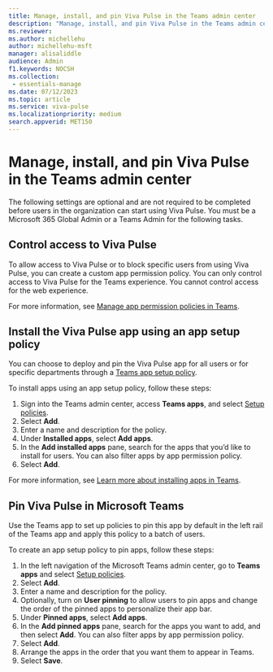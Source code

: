 ```yaml
---
title: Manage, install, and pin Viva Pulse in the Teams admin center
description: "Manage, install, and pin Viva Pulse in the Teams admin center"
ms.reviewer: 
ms.author: michellehu
author: michellehu-msft
manager: alisaliddle
audience: Admin
f1.keywords: NOCSH
ms.collection:
 - essentials-manage
ms.date: 07/12/2023
ms.topic: article
ms.service: viva-pulse
ms.localizationpriority: medium
search.appverid: MET150
---
```


# Manage, install, and pin Viva Pulse in the Teams admin center

The following settings are optional and are not required to be completed before users in the organization can start using Viva Pulse. You must be a Microsoft 365 Global Admin or a Teams Admin for the following tasks.

## Control access to Viva Pulse

To allow access to Viva Pulse or to block specific users from using Viva Pulse, you can create a custom app permission policy. You can only control access to Viva Pulse for the Teams experience. You cannot control access for the web experience.

For more information, see [Manage app permission policies in Teams](/microsoftteams/teams-app-permission-policies).

## Install the Viva Pulse app using an app setup policy

You can choose to deploy and pin the Viva Pulse app for all users or for specific departments through a [Teams app setup policy](/microsoftteams/teams-app-setup-policies).

To install apps using an app setup policy, follow these steps:

1. Sign into the Teams admin center, access **Teams apps**, and select [Setup policies](https://admin.teams.microsoft.com/policies/app-setup).
2. Select **Add**.
3. Enter a name and description for the policy.
4. Under **Installed apps**, select **Add apps**.
5. In the **Add installed apps** pane, search for the apps that you’d like to install for users. You can also filter apps by app permission policy.
6. Select **Add**.

For more information, see [Learn more about installing apps in Teams](/microsoftteams/teams-app-setup-policies#install-apps).

## Pin Viva Pulse in Microsoft Teams

Use the Teams app to set up policies to pin this app by default in the left rail of the Teams app and apply this policy to a batch of users.

To create an app setup policy to pin apps, follow these steps:

1. In the left navigation of the Microsoft Teams admin center, go to **Teams apps** and select [Setup policies](https://admin.teams.microsoft.com/policies/app-setup).
2. Select **Add**.
3. Enter a name and description for the policy.
4. Optionally, turn on **User pinning** to allow users to pin apps and change the order of the pinned apps to personalize their app bar.
5. Under **Pinned apps**, select **Add apps**.
6. In the **Add pinned apps** pane, search for the apps you want to add, and then select **Add**. You can also filter apps by app permission policy.
7. Select **Add**.
8. Arrange the apps in the order that you want them to appear in Teams.
9. Select **Save**.